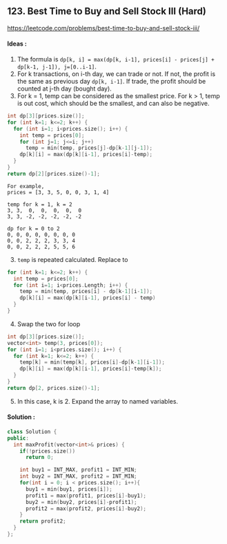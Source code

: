 ## **123. Best Time to Buy and Sell Stock III (Hard)**


https://leetcode.com/problems/best-time-to-buy-and-sell-stock-iii/


#### Ideas :
1. The formula is `dp[k, i] = max(dp[k, i-1], prices[i] - prices[j] + dp[k-1, j-1]), j=[0..i-1]`. 
2. For k transactions, on i-th day, we can trade or not. If not, the profit is the same as previous day `dp[k, i-1]`. If trade, the profit should be counted at j-th day (bought day).
3. For k = 1, temp can be considered as the smallest price. For k > 1, temp is out cost, which should be the smallest, and can also be negative.
```C++
int dp[3][prices.size()];
for (int k=1; k<=2; k++) {
  for (int i=1; i<prices.size(); i++) {
    int temp = prices[0];
    for (int j=1; j<=i; j++) 
      temp = min(temp, prices[j]-dp[k-1][j-1]); 
    dp[k][i] = max(dp[k][i-1], prices[i]-temp);
  }
}
return dp[2][prices.size()-1];
```

```
For example, 
prices = [3, 3, 5, 0, 0, 3, 1, 4]

temp for k = 1, k = 2
3, 3,  0,  0,  0,  0,  0
3, 3, -2, -2, -2, -2, -2

dp for k = 0 to 2
0, 0, 0, 0, 0, 0, 0, 0
0, 0, 2, 2, 2, 3, 3, 4
0, 0, 2, 2, 2, 5, 5, 6
```

3. `temp` is repeated calculated. Replace to
```C++
for (int k=1; k<=2; k++) {
  int temp = prices[0];
  for (int i=1; i<prices.Length; i++) {
    temp = min(temp, prices[i] - dp[k-1][i-1]);
    dp[k][i] = max(dp[k][i-1], prices[i] - temp)
  }
}
```
4. Swap the two for loop
```C++
int dp[3][prices.size()];
vector<int> temp(3, prices[0]);
for (int i=1; i<prices.size(); i++) {
  for (int k=1; k<=2; k++) {
    temp[k] = min(temp[k], prices[i]-dp[k-1][i-1]);
    dp[k][i] = max(dp[k][i-1], prices[i]-temp[k]);
  }
}
return dp[2, prices.size()-1];
```
5. In this case, k is 2. Expand the array to named variables.

#### Solution :
```C++
class Solution {
public:
  int maxProfit(vector<int>& prices) {
    if(!prices.size())
      return 0;

    int buy1 = INT_MAX, profit1 = INT_MIN;
    int buy2 = INT_MAX, profit2 = INT_MIN;
    for(int i = 0; i < prices.size(); i++){
      buy1 = min(buy1, prices[i]);
      profit1 = max(profit1, prices[i]-buy1);
      buy2 = min(buy2, prices[i]-profit1);
      profit2 = max(profit2, prices[i]-buy2);
    }
    return profit2;    
  }
};
```